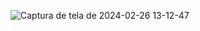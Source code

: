 ![Captura de tela de 2024-02-26 13-12-47](https://github.com/HenriqueArgolo/Consumindo-api-de-clima/assets/79125655/acfbceda-e670-4a4d-8831-93afcc67e967)
